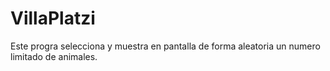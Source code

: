 # VillaPlatzi

Este progra selecciona y muestra en pantalla de forma aleatoria un numero limitado de animales. 

